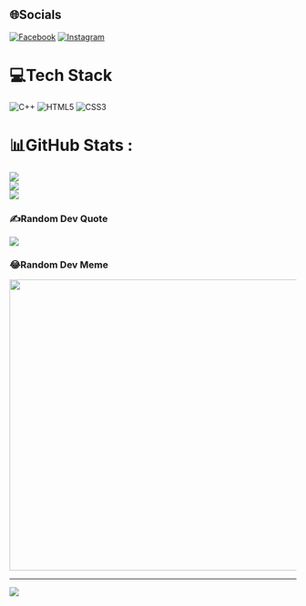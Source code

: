 
## 🌐Socials
[![Facebook](https://img.shields.io/badge/Facebook-%231877F2.svg?logo=Facebook&logoColor=white)](https://facebook.com/min3704) [![Instagram](https://img.shields.io/badge/Instagram-%23E4405F.svg?logo=Instagram&logoColor=white)](https://instagram.com/min30.3704) 

# 💻Tech Stack
![C++](https://img.shields.io/badge/c++-%2300599C.svg?style=for-the-badge&logo=c%2B%2B&logoColor=white) ![HTML5](https://img.shields.io/badge/html5-%23E34F26.svg?style=for-the-badge&logo=html5&logoColor=white) ![CSS3](https://img.shields.io/badge/css3-%231572B6.svg?style=for-the-badge&logo=css3&logoColor=white)
# 📊GitHub Stats :
![](https://github-readme-stats.vercel.app/api?username=LUCONGMINH&theme=radical&hide_border=false&include_all_commits=false&count_private=false)<br/>
![](https://github-readme-streak-stats.herokuapp.com/?user=LUCONGMINH&theme=radical&hide_border=false)<br/>
![](https://github-readme-stats.vercel.app/api/top-langs/?username=LUCONGMINH&theme=radical&hide_border=false&include_all_commits=false&count_private=false&layout=compact)

### ✍️Random Dev Quote
![](https://quotes-github-readme.vercel.app/api?type=horizontal&theme=radical)

### 😂Random Dev Meme
<img src="https://random-memer.herokuapp.com/" width="512px"/>

---
[![](https://visitcount.itsvg.in/api?id=LUCONGMINH&icon=0&color=0)](https://visitcount.itsvg.in)
